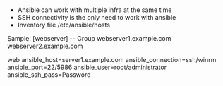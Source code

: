 #
- Ansible can work with multiple infra at the same time
- SSH connectivity is the only need to work with ansible
- Inventory file /etc/ansible/hosts

Sample:
[webserver]  -- Group
webserver1.example.com
webserver2.example.com

web ansible_host=server1.example.com ansible_connection=ssh/winrm ansible_port=22/5986 ansible_user=root/administrator ansible_ssh_pass=Password